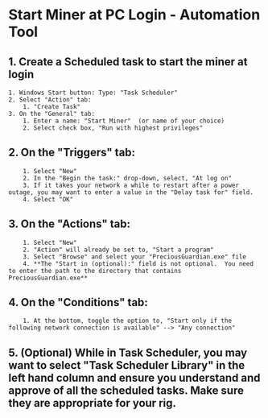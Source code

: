 # Start Miner at PC Login - Automation Tool

## 1. Create a Scheduled task to start the miner at login
	1. Windows Start button: Type: "Task Scheduler"
	2. Select "Action" tab:
		1. "Create Task"
	3. On the "General" tab:
		1. Enter a name: "Start Miner"  (or name of your choice)
		2. Select check box, "Run with highest privileges"
##	2. On the "Triggers" tab:
		1. Select "New"
		2. In the "Begin the task:" drop-down, select, "At log on"
		3. If it takes your network a while to restart after a power outage, you may want to enter a value in the "Delay task for" field.
		4. Select "OK"
##	3. On the "Actions" tab:
		1. Select "New"
		2. "Action" will already be set to, "Start a program"
		3. Select "Browse" and select your "PreciousGuardian.exe" file
		4. **The "Start in (optional):" field is not optional.  You need to enter the path to the directory that contains PreciousGuardian.exe**
##	4. On the "Conditions" tab:
		1. At the bottom, toggle the option to, "Start only if the following network connection is available" --> "Any connection"
##	5. (Optional) While in Task Scheduler, you may want to select "Task Scheduler Library" in the left hand column and ensure you understand and approve of all the scheduled tasks.  Make sure they are appropriate for your rig.